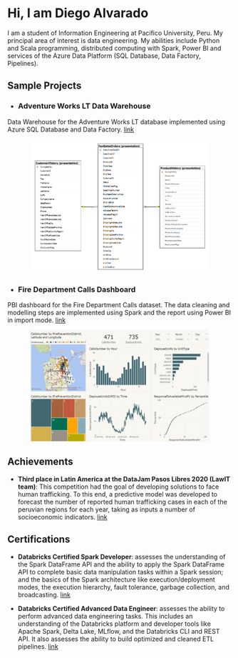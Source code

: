
# Hi, I am Diego Alvarado

I am a student of Information Engineering at Pacifico University, Peru.
My principal area of interest is data engineering. 
My abilities include Python and Scala programming, distributed computing with Spark, 
Power BI and services of the Azure Data Platform (SQL Database, Data Factory, Pipelines).

## Sample Projects

- ### Adventure Works LT Data Warehouse

Data Warehouse for the Adventure Works LT database implemented using Azure SQL 
Database and Data Factory. 
[link](https://github.com/DiegoAlvaradoRivera/AdvWorksLTDW)

<p align="center">
<img src="images/AdvWorksLTDW.png" width="400" height="300"/>
</p>

- ### Fire Department Calls Dashboard

PBI dashboard for the Fire Department Calls dataset. The data cleaning and 
modelling steps are implemented using Spark and the report using Power BI in 
import mode. 
[link](https://github.com/DiegoAlvaradoRivera/FireDepartmentCallsPBIDashboard)

<p align="center">
<img src="images/FDC_image.png" width="402" height="250"/>
</p>

## Achievements

- **Third place in Latin America at the DataJam Pasos Libres 2020 (LawIT team)**: 
This competition had the goal of developing solutions to face human trafficking. 
To this end, a predictive model was developed to forecast the number of reported 
human trafficking cases in each of the peruvian regions for each year, taking as 
inputs a number of socioeconomic indicators.
[link](https://fundacionpasoslibres.org/primera-datajam-mundial-contra-la-trata-de-personas/)

## Certifications

- **Databricks Certified Spark Developer**: assesses the understanding of the Spark 
DataFrame API and the ability to apply the Spark DataFrame API to complete basic 
data manipulation tasks within a Spark session; and the basics of the Spark 
architecture like execution/deployment modes, the execution hierarchy, 
fault tolerance, garbage collection, and broadcasting.
[link](https://credentials.databricks.com/e5a9ae79-1f02-4df5-b7ac-ec8287d8ca87)


- **Databricks Certified Advanced Data Engineer**: assesses the ability to perform 
advanced data engineering tasks. This includes an understanding of the Databricks 
platform and developer tools like Apache Spark, Delta Lake, MLflow, and the 
Databricks CLI and REST API. It also assesses the ability to build optimized and 
cleaned ETL pipelines. 
[link](https://credentials.databricks.com/d3a7698e-0371-4743-ac1a-b66099ef0f0f)

